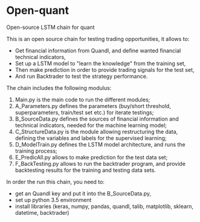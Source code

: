 # Open-quant
Open-source LSTM chain for quant


This is an open source chain for testing trading opportunities, it allows to:
- Get financial information from Quandl, and define wanted financial technical indicators,
- Set up a LSTM model to "learn the knowledge" from the training set,
- Then make prediction in order to provide trading signals for the test set,
- And run Backtrader to test the strategy performance.

The chain includes the following modulus:
1) Main.py is the main code to run the different modules;
2) A_Parameters.py defines the parameters (buy/short threshold, superparameters, train/test set etc.) for iterate testings;
3) B_SourceData.py defines the sources of financial information and technical indicators, needed for the machine learning model;
4) C_StructureData.py is the module allowing restructuring the data, defining the variables and labels for the supervised learning;
5) D_ModelTrain.py defines the LSTM model architecture, and runs the training process;
6) E_PredicAll.py allows to make prediction for the test data set;
7) F_BackTesting.py allows to run the backtrader program, and provide backtesting results for the training and testing data sets.

In order the run this chain, you need to:
- get an Quandl key and put it into the B_SourceData.py,
- set up python 3.5 environment
- install libraries (keras, numpy, pandas, quandl, talib, matplotlib, sklearn, datetime, backtrader)
